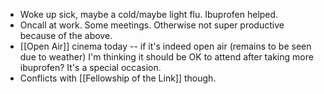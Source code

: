 - Woke up sick, maybe a cold/maybe light flu. Ibuprofen helped.
- Oncall at work. Some meetings. Otherwise not super productive because of the above.
- [[Open Air]] cinema today -- if it's indeed open air (remains to be seen due to weather) I'm thinking it should be OK to attend after taking more ibuprofen? It's a special occasion.
- Conflicts with [[Fellowship of the Link]] though.
